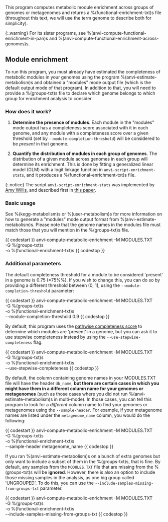 This program computes metabolic module enrichment across groups of genomes or metagenomes and returns a %(functional-enrichment-txt)s file (throughout this text, we will use the term genome to describe both for simplicity).

{:.warning}
For its sister programs, see %(anvi-compute-functional-enrichment-in-pan)s and %(anvi-compute-functional-enrichment-across-genomes)s.

## Module enrichment

To run this program, you must already have estimated the completeness of metabolic modules in your genomes using the program %(anvi-estimate-metabolism)s and obtained a "modules" mode output file (which is the default output mode of that program). In addition to that, you will need to provide a %(groups-txt)s file to declare which genome belongs to which group for enrichment analysis to consider.

### How does it work?

1. **Determine the presence of modules**. Each module in the "modules" mode output has a completeness score associated with it in each genome, and any module with a completeness score over a given threshold (set by `--module-completion-threshold`) will be considered to be *present* in that genome.

2. **Quantify the distribution of modules in each group of genomes**. The distribution of a given module across genomes in each group will determine its enrichment. This is done by fitting a generalized linear model (GLM) with a logit linkage function in `anvi-script-enrichment-stats`, and it produces a %(functional-enrichment-txt)s file.

{:.notice}
The script `anvi-script-enrichment-stats` was implemented by [Amy Willis](https://github.com/adw96), and described first in [this paper](https://doi.org/10.1186/s13059-020-02195-w).

### Basic usage

See %(kegg-metabolism)s or %(user-metabolism)s for more information on how to generate a "modules" mode output format from %(anvi-estimate-metabolism)s. Please note that the genome names in the modules file must match those that you will mention in the %(groups-txt)s file.

{{ codestart }}
anvi-compute-metabolic-enrichment -M MODULES.TXT \
                                  -G %(groups-txt)s \
                                  -o %(functional-enrichment-txt)s
{{ codestop }}

### Additional parameters

The default completeness threshold for a module to be considered 'present' in a genome is 0.75 (=75%%). If you wish to change this, you can do so by providing a different threshold between (0, 1], using the `--module-completion-threshold` parameter:

{{ codestart }}
anvi-compute-metabolic-enrichment -M MODULES.TXT \
                                  -G %(groups-txt)s \
                                  -o %(functional-enrichment-txt)s \
                                  --module-completion-threshold 0.9
{{ codestop }}

By default, this program uses the [pathwise completeness score](https://anvio.org/help/main/programs/anvi-estimate-metabolism/#two-estimation-strategies---pathwise-and-stepwise) to determine which modules are 'present' in a genome, but you can ask it to use stepwise completeness instead by using the `--use-stepwise-completeness` flag.

{{ codestart }}
anvi-compute-metabolic-enrichment -M MODULES.TXT \
                                  -G %(groups-txt)s \
                                  -o %(functional-enrichment-txt)s \
                                  --use-stepwise-completeness
{{ codestop }}

By default, the column containing genome names in your MODULES.TXT file will have the header `db_name`, **but there are certain cases in which you might have them in a different column name for your genomes or metagenomes** (such as those cases where you did not run %(anvi-estimate-metabolism)s in multi-mode). In those cases, you can tell this program to look for a *different* column name to find your genomes or metagenomes using the `--sample-header`. For example, if your metagenome names are listed under the `metagenome_name` column, you would do the following:

{{ codestart }}
anvi-compute-metabolic-enrichment -M MODULES.TXT \
                                  -G %(groups-txt)s \
                                  -o %(functional-enrichment-txt)s \
                                  --sample-header metagenome_name
{{ codestop }}

If you ran %(anvi-estimate-metabolism)s on a bunch of extra genomes but only want to include a subset of them in the %(groups-txt)s, that is fine. By default, any samples from the `MODULES.TXT` file that are missing from the %(groups-txt)s will be **ignored**. However, there is also an option to include those missing samples in the analysis, as one big group called 'UNGROUPED'. To do this, you can use the `--include-samples-missing-from-groups-txt` parameter.

{{ codestart }}
anvi-compute-metabolic-enrichment -M MODULES.TXT \
                                  -G %(groups-txt)s \
                                  -o %(functional-enrichment-txt)s \
                                  --include-samples-missing-from-groups-txt
{{ codestop }}
